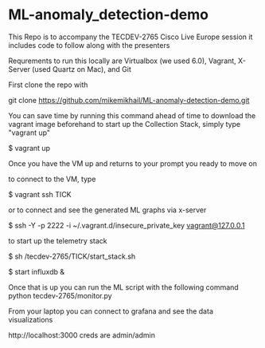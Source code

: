 # ML-anomaly_detection-demo

This Repo is to accompany the TECDEV-2765 Cisco Live Europe session
it includes code to follow along with the presenters

Requrements to run this locally are Virtualbox (we used 6.0), Vagrant, X-Server (used Quartz on Mac), and Git

First clone the repo with 

git clone https://github.com/mikemikhail/ML-anomaly-detection-demo.git

You can save time by running this command ahead of time to download the vagrant image beforehand
to start up the Collection Stack, simply type "vagrant up"

$ vagrant up

Once you have the VM up and returns to your prompt you ready to move on 

to connect to the VM, type

$ vagrant ssh TICK

or to connect and see the generated ML graphs via x-server

$ ssh -Y -p 2222 -i ~/.vagrant.d/insecure_private_key vagrant@127.0.0.1

to start up the telemetry stack 

$ sh /tecdev-2765/TICK/start_stack.sh

$ start influxdb &

Once that is up you can run the ML script with the following command
python tecdev-2765/monitor.py

From your laptop you can connect to grafana and see the data visualizations

http://localhost:3000
creds are admin/admin




